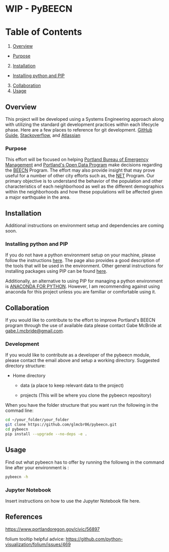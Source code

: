 # WIP - PyBEECN

# Table of Contents

1. [Overview](#overview)
  * [Purpose](#purpose)
2. [Installation](#installation)
  * [Installing python and PIP](#installing-python-and-pip)
3. [Collaboration](#collaboration)
4. [Usage](#usage)

## Overview
This project will be developed using a Systems Engineering approach along with utilizing the standard git development practices within each lifecycle phase. Here are a few places to reference for git development. [GitHub Guide](https://guides.github.com/introduction/flow/), [Stackoverflow](https://stackoverflow.com/questions/19695127/git-workflow-review), and [Atlassian](https://www.atlassian.com/git/tutorials/comparing-workflows)

### Purpose
This effort will be focused on helping [Portland Bureau of Emergency Management](https://www.portlandoregon.gov/pbem/) and [Portland's Open Data Program](https://www.portlandoregon.gov/bps/76768) make decisions regarding the [BEECN](https://www.portlandoregon.gov/pbem/59630) Program. The effort may also provide insight that may prove useful for a number of other city efforts such as, the [NET](https://www.portlandoregon.gov/pbem/31667) Program. Our primary objective is to understand the behavior of the population and other characteristics of each neighborhood as well as the different demographics within the neighborhoods and how these populations will be affected given a major earthquake in the area. 

## Installation
Additional instructions on environment setup and dependencies are coming soon.

### Installing python and PIP
If you do not have a python environment setup on your machine, please follow the instructions [here](https://penandpants.com/2012/02/24/install-python/). The page also provides a good description of the tools that will be used in the environment. Other general instructions for installing packages using PIP can be found [here](https://packaging.python.org/tutorials/installing-packages/).

Additionally, an alternative to using PIP for managing a python environment is [ANACONDA FOR PYTHON](https://www.anaconda.com/what-is-anaconda/). However, I am recommending against using anaconda for this project unless you are familiar or comfortable using it. 

## Collaboration
If you would like to contribute to the effort to improve Portland's BEECN program through the use of available data please contact Gabe McBride at [gabe.l.mcbride@gmail.com](mailto:gabe.l.mcbride@gmail.com).

### Development
If you would like to contribute as a developer of the pybeecn module, please contact the email above and setup a working directory. Suggested directory structure:

* Home directory
  * data (a place to keep relevant data to the project)
  
  * projects (This will be where you clone the pybeecn repository)
  
When you have the folder structure that you want run the following in the commad line:
```bash
cd ~/your_folder/your_folder
git clone https://github.com/glmcbr06/pybeecn.git
cd pybeecn
pip install --upgrade --no-deps -e .
```
  

## Usage
Find out what pybeecn has to offer by running the followng in the command line after your environment is :
```bash
pybeecn -h
```
### Jupyter Notebook
Insert instructions on how to use the Jupyter Notebook file here.

## References
https://www.portlandoregon.gov/civic/56897

folium tooltip helpful advice: https://github.com/python-visualization/folium/issues/469